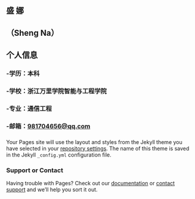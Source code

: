 ##   盛  娜
## （Sheng Na）

## 个人信息
### -学历：本科
### -学校：浙江万里学院智能与工程学院
### -专业：通信工程
### -邮箱：981704656@qq.com


### 

Your Pages site will use the layout and styles from the Jekyll theme you have selected in your [repository settings](https://github.com/shengna812/shengna812.github.io/settings). The name of this theme is saved in the Jekyll `_config.yml` configuration file.

### Support or Contact

Having trouble with Pages? Check out our [documentation](https://help.github.com/categories/github-pages-basics/) or [contact support](https://github.com/contact) and we’ll help you sort it out.
